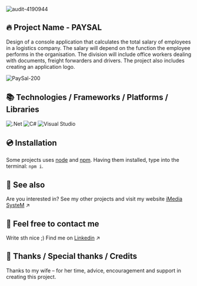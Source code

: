 ![audit-4190944](https://github.com/user-attachments/assets/00fd531f-42c1-4c7d-9cbd-b997aa8ecde6)

## 🔥 Project Name - PAYSAL

Design of a console application that calculates the total salary of employees in a logistics company. The salary will depend on the function the employee performs in the organisation. The division will include office workers dealing with documents, freight forwarders and drivers. The project also includes creating an application logo.

![PaySal-200](https://github.com/user-attachments/assets/b101e5d8-c3b5-412c-9821-b63b63a95cba)

## 📚 Technologies / Frameworks / Platforms / Libraries
![.Net](https://img.shields.io/badge/.NET-5C2D91?style=for-the-badge&logo=.net&logoColor=white)
![C#](https://img.shields.io/badge/c%23-%23239120.svg?style=for-the-badge&logo=csharp&logoColor=white)
![Visual Studio](https://img.shields.io/badge/Visual%20Studio-5C2D91.svg?style=for-the-badge&logo=visual-studio&logoColor=white)
&nbsp;

## 💿 Installation
Some projects uses [node](https://nodejs.org/en/) and [npm](https://www.npmjs.com/). Having them installed, type into the terminal: `npm i`.
&nbsp;

## 🔗 See also
Are you interested in? See my other projects and visit my website [iMedia SysteM](https://imediasystem.pl/) ↗️
&nbsp;

## 📝 Feel free to contact me
Write sth nice ;) Find me on [Linkedin](https://www.linkedin.com/in/krzysztof-graca-47698997/) ↗️
&nbsp;

## 👏 Thanks / Special thanks / Credits
Thanks to my wife – for her time, advice, encouragement and support in creating this project.
